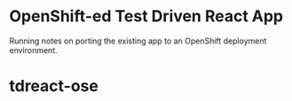 # OpenShift-ed Test Driven React App

Running notes on porting the existing app to an OpenShift deployment
environment.


# tdreact-ose
